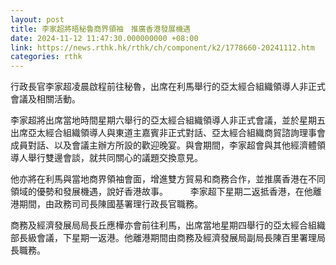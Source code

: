 ```yaml
---
layout: post
title: 李家超將晤秘魯商界領袖　推廣香港發展機遇
date: 2024-11-12 11:47:30.000000000 +08:00
link: https://news.rthk.hk/rthk/ch/component/k2/1778660-20241112.htm
categories: rthk
---
```


行政長官李家超凌晨啟程前往秘魯，出席在利馬舉行的亞太經合組織領導人非正式會議及相關活動。

李家超將出席當地時間星期六舉行的亞太經合組織領導人非正式會議，並於星期五出席亞太經合組織領導人與東道主嘉賓非正式對話、亞太經合組織商貿諮詢理事會成員對話、以及會議主辦方所設的歡迎晚宴。與會期間，李家超會與其他經濟體領導人舉行雙邊會談，就共同關心的議題交換意見。

他亦將在利馬與當地商界領袖會面，增進雙方貿易和商務合作，並推廣香港在不同領域的優勢和發展機遇，說好香港故事。
　　 
李家超下星期二返抵香港，在他離港期間，由政務司司長陳國基署理行政長官職務。

商務及經濟發展局局長丘應樺亦會前往利馬，出席當地星期四舉行的亞太經合組織部長級會議，下星期一返港。他離港期間由商務及經濟發展局副局長陳百里署理局長職務。
